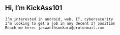 ## Hi, I’m KickAss101
```
I’m interested in android, web, IT, cybersecurity
I’m looking to get a job in any decent IT position
Reach me here: jaswanthsunkara@protonmail.com
```
